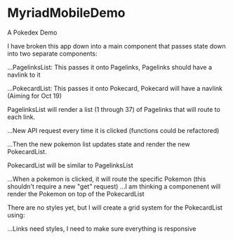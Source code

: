 # MyriadMobileDemo
A Pokedex Demo

I have broken this app down into a main component that passes state down into two separate components:

  ...PagelinksList: This passes it onto Pagelinks, Pagelinks should have a navlink to it
  
  ...PokecardList: This passes it onto Pokecard, Pokecard will have a navlink (Aiming for Oct 19)
    
PagelinksList will render a list (1 through 37) of Pagelinks that will route to each link.

  ...New API request every time it is clicked (functions could be refactored)
  
  ...Then the new pokemon list updates state and render the new PokecardList.

PokecardList will be similar to PagelinksList

  ...When a pokemon is clicked, it will route the specific Pokemon (this shouldn't require a new "get" request)
  ...I am thinking a componenent will render the Pokemon on top of the PokecardList
  
There are no styles yet, but I will create a grid system for the PokecardList using:

  ...Links need styles, I need to make sure everything is responsive

